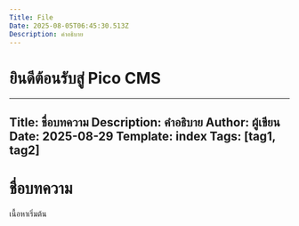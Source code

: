 ```yaml
---
Title: File
Date: 2025-08-05T06:45:30.513Z
Description: คำอธิบาย
---
```

# ยินดีต้อนรับสู่ Pico CMS

---
Title: ชื่อบทความ
Description: คำอธิบาย
Author: ผู้เขียน
Date: 2025-08-29
Template: index
Tags: [tag1, tag2]
---
# ชื่อบทความ

เนื้อหาเริ่มต้น

